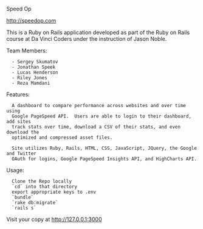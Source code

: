 Speed Op

http://speedop.com

This is a Ruby on Rails application developed as part of the Ruby on Rails course at 
Da Vinci Coders under the instruction of Jason Noble.

Team Members:

      - Sergey Skumatov
      - Jonathan Speek
      - Lucas Henderson
      - Riley Jones
      - Reza Mamdani

Features:

      A dashboard to compare performance across websites and over time using 
      Google PageSpeed API.  Users are able to login to their dashboard, add sites
      track stats over time, download a CSV of their stats, and even download the 
      optimized and compressed asset files.
      
      Site utilizes Ruby, Rails, HTML, CSS, JavaScript, JQuery, the Google and Twitter
      OAuth for logins, Google PageSpeed Insights API, and HighCharts API.
      
Usage:

      Clone the Repo locally
      `cd` into that directory
      export appropriate keys to .env
      `bundle`
      `rake db:migrate`
      `rails s`

Visit your copy at http://127.0.0.1:3000

